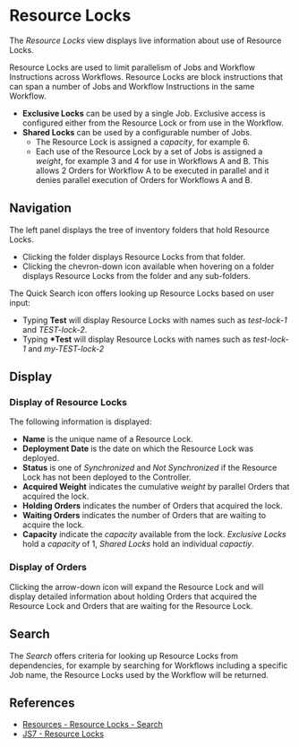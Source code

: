 # Resource Locks

The *Resource Locks* view displays live information about use of Resource Locks.

Resource Locks are used to limit parallelism of Jobs and Workflow Instructions across Workflows.
Resource Locks are block instructions that can span a number of Jobs and Workflow Instructions in the same Workflow.

- **Exclusive Locks** can be used by a single Job. Exclusive access is configured either from the Resource Lock or from use in the Workflow.
- **Shared Locks** can be used by a configurable number of Jobs.
  - The Resource Lock is assigned a *capacity*, for example 6.
  - Each use of the Resource Lock by a set of Jobs is assigned a *weight*, for example 3 and 4 for use in Workflows A and B. This allows 2 Orders for Workflow A to be executed in parallel and it denies parallel execution of Orders for Workflows A and B.

## Navigation

The left panel displays the tree of inventory folders that hold Resource Locks.

- Clicking the folder displays Resource Locks from that folder.
- Clicking the chevron-down icon available when hovering on a folder displays Resource Locks from the folder and any sub-folders.

The Quick Search icon offers looking up Resource Locks based on user input:

- Typing **Test** will display Resource Locks with names such as *test-lock-1* and *TEST-lock-2*. 
- Typing **\*Test** will display Resource Locks with names such as *test-lock-1* and *my-TEST-lock-2*

## Display

### Display of Resource Locks

The following information is displayed:

- **Name** is the unique name of a Resource Lock.
- **Deployment Date** is the date on which the Resource Lock was deployed.
- **Status** is one of *Synchronized* and *Not Synchronized* if the Resource Lock has not been deployed to the Controller.
- **Acquired Weight** indicates the cumulative *weight* by parallel Orders that acquired the lock.
- **Holding Orders** indicates the number of Orders that acquired the lock.
- **Waiting Orders** indicates the number of Orders that are waiting to acquire the lock.
- **Capacity** indicate the *capacity* available from the lock. *Exclusive Locks* hold a *capacity* of 1, *Shared Locks* hold an individual *capactiy*.

### Display of Orders

Clicking the arrow-down icon will expand the Resource Lock and will display detailed information about holding Orders that acquired the Resource Lock and Orders that are waiting for the Resource Lock.

## Search

The *Search* offers criteria for looking up Resource Locks from dependencies, for example by searching for Workflows including a specific Job name, the Resource Locks used by the Workflow will be returned.

## References

- [Resources - Resource Locks - Search](/resources-resource-locks-search)
- [JS7 - Resource Locks](https://kb.sos-berlin.com/display/JS7/JS7+-+Resource+Locks)
